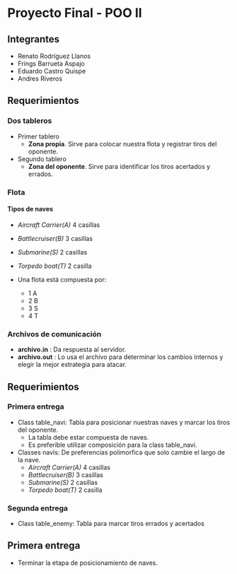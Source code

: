 # Proyecto Final - POO II
## Integrantes
+ Renato Rodríguez Llanos
+ Frings Barrueta Aspajo
+ Eduardo Castro Quispe
+ Andres Riveros

## Requerimientos

### Dos tableros

-  Primer tablero
	- __Zona propia__. Sirve para colocar nuestra flota y registrar tiros del oponente.
- Segundo tablero
	- __Zona del oponente__. Sirve para identificar los tiros acertados y errados.

### Flota
#### Tipos de naves
- _Aircraft Carrier(A)_ 4 casillas
- _Battlecruiser(B)_ 3 casillas
- _Submarine(S)_ 2 casillas
- _Torpedo boat(T)_ 2 casilla

- Una flota está compuesta por:
	- 1 A
	- 2 B
	- 3 S
	- 4 T

### Archivos de comunicación
- __archivo.in__ : Da respuesta al servidor.
- __archivo.out__ : Lo usa el archivo para determinar los cambios internos y elegir la mejor estrategia para atacar.


## Requerimientos

### Primera entrega

- Class table_navi: Tabla para posicionar nuestras naves y marcar los tiros del oponente.
	- La tabla debe estar compuesta de naves.
	- Es preferible utilizar composición para la class table_navi.
- Classes navis: De preferencias polimorfica que solo cambie el largo de la nave.
	- _Aircraft Carrier(A)_ 4 casillas
	- _Battlecruiser(B)_ 3 casillas
	- _Submarine(S)_ 2 casillas
	- _Torpedo boat(T)_ 2 casilla
 
### Segunda entrega
- Class table_enemy: Tabla para marcar tiros errados y acertados 

## Primera entrega
- Terminar la etapa de posicionamiento de naves.
